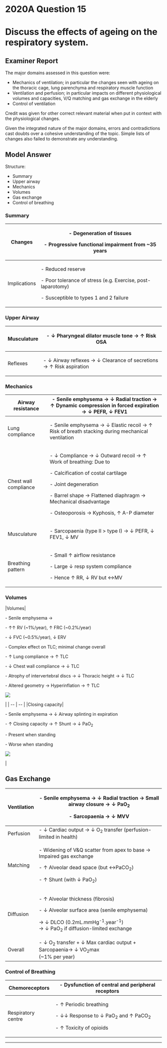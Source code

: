 <div class = "saq"> 

# 2020A Question 15 
# Discuss the effects of ageing on the respiratory system.


## Examiner Report
The major domains assessed in this question were:
* Mechanics of ventilation; in particular the changes seen with ageing on the thoracic cage, lung parenchyma and respiratory muscle function
* Ventilation and perfusion; in particular impacts on different physiological volumes and capacities, V/Q matching and gas exchange in the elderly
* Control of ventilation


Credit was given for other correct relevant material when put in context with the physiological changes.

Given the integrated nature of the major domains, errors and contradictions cast doubts over a cohesive understanding of the topic. Simple lists of changes also failed to demonstrate any understanding.

## Model Answer
Structure:
* Summary
* Upper airway
* Mechanics
* Volumes
* Gas exchange
* Control of breathing

### Summary

|Changes|<p>- Degeneration of tissues</p><p>- Progressive functional impairment from ~35 years</p>|
| -- | -- |
|Implications|<p>- Reduced reserve</p><p>- Poor tolerance of stress (e.g. Exercise, post-laparotomy)</p><p>- Susceptible to types 1 and 2 failure</p>|


### Upper Airway

|Musculature|<p>- ↓ Pharyngeal dilator muscle tone → ↑ Risk OSA</p>|
| -- | -- |
|Reflexes|<p>- ↓ Airway reflexes → ↓ Clearance of secretions → ↑ Risk aspiration</p>|

### Mechanics

|Airway resistance|- Senile emphysema → ↓ Radial traction → ↑ Dynamic compression in forced expiration → ↓ PEFR, ↓ FEV1|
| -- | -- |
|Lung compliance|<p>- Senile emphysema → ↓ Elastic recoil → ↑ Risk of breath stacking during mechanical ventilation</p>|
|Chest wall compliance|<p>- ↓ Compliance → ↓ Outward recoil → ↑ Work of breathing: Due to </p><p>- Calcification of costal cartilage</p><p>- Joint degeneration</p><p>- Barrel shape → Flattened diaphragm → Mechanical disadvantage</p><p>- Osteoporosis → Kyphosis, ↑ A-P diameter</p>|
|Musculature|<p>- Sarcopaenia (type II > type I) → ↓ PEFR, ↓ FEV1, ↓ MV</p>|
|Breathing pattern|<p>- Small ↑ airflow resistance</p><p>- Large ↓ resp system compliance</p><p>- Hence ↑ RR, ↓ RV but ↔MV</p>|

### Volumes

|Volumes|<p>- Senile emphysema →</p><p>- ↑↑ RV (~1%/year), ↑ FRC (~0.2%/year)</p><p>- ↓ FVC (~0.5%/year), ↓ ERV</p><p>- Complex effect on TLC; minimal change overall</p><p>- ↑ Lung compliance → ↑ TLC</p><p>- ↓ Chest wall compliance → ↓ TLC</p><p>- Atrophy of intervertebral discs → ↓ Thoracic height → ↓ TLC</p><p>- Altered geometry → Hyperinflation → ↑ TLC</p><p><img src="resources\frc-aging.svg"></p>
|
| -- | -- |
|Closing capacity|<p>- Senile emphysema → ↓ Airway splinting in expiration</p><p>- ↑ Closing capacity → ↑ Shunt → ↓ PaO<sub>2</sub></p><p>- Present when standing</p><p>- Worse when standing</p><p><img src="resources\closing-capacity-vs-age.svg"></p>
|


## Gas Exchange

|Ventilation|<p>- Senile emphysema → ↓ Radial traction → Small airway closure → ↓ PaO<sub>2</sub></p><p>- Sarcopaenia → ↓ MVV</p>|
| -- | -- |
|Perfusion|- ↓ Cardiac output → ↓ O<sub>2</sub> transfer (perfusion-limited in health)|
|Matching|<p>- Widening of V&Q scatter from apex to base → Impaired gas exchange</p><p>- ↑ Alveolar dead space (but ↔PaCO<sub>2</sub>)</p><p>- ↑ Shunt (with ↓ PaO<sub>2</sub>)</p>|
|Diffusion|<p>- ↑ Alveolar thickness (fibrosis)</p><p>- ↓ Alveolar surface area (senile emphysema)</p><p>→ ↓ DLCO (0.2mL.mmHg<sup>-1</sup>.year<sup>-1</sup>)<br>→ ↓ PaO<sub>2</sub> if diffusion-limited exchange</p>|
|Overall|- ↓ O<sub>2</sub> transfer + ↓ Max cardiac output + Sarcopaenia→ ↓ VO<sub>2</sub>max<br>  (~1% per year)|

### Control of Breathing

|Chemoreceptors|- Dysfunction of central and peripheral receptors|
| -- | -- |
|Respiratory centre|<p>- ↑ Periodic breathing</p><p>- ↓↓ Response to ↓ PaO<sub>2</sub> and ↑ PaCO<sub>2</sub></p><p>- ↑ Toxicity of opioids</p>|




--- 

</div>